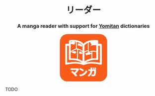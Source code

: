 <h1 align="center">リーダー</h1>
<h3 align="center">A manga reader with support for <a href="https://github.com/yomidevs/yomitan">Yomitan</a> dictionaries</h3>
<p align="center">
	<img src="./assets/logo.png" width="30%" height="30%">
</p>

TODO
